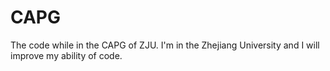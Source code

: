 # CAPG
The code while in the CAPG of ZJU.
I'm in the Zhejiang University and I will improve my ability of code.
